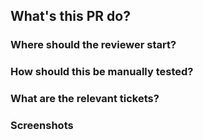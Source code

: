 ## What's this PR do?
### Where should the reviewer start?
### How should this be manually tested?
### What are the relevant tickets?
### Screenshots



